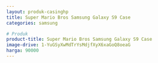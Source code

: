```yaml
---
layout: produk-casinghp
title: Super Mario Bros Samsung Galaxy S9 Case
categories: samsung

# Produk
product-title: Super Mario Bros Samsung Galaxy S9 Case
image-drive: 1-YuGSyXwMdTrYsMdjfXyX6xaGoQ8oeaG
harga: 90000
---
```

